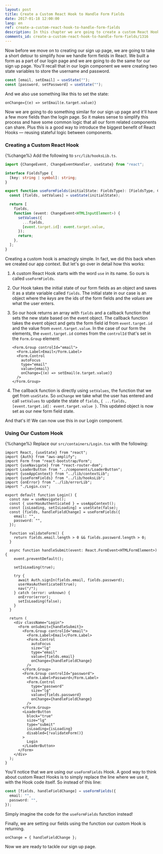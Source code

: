 ```yaml
---
layout: post
title: Create a Custom React Hook to Handle Form Fields
date: 2017-01-18 12:00:00
lang: en
ref: create-a-custom-react-hook-to-handle-form-fields
description: In this chapter we are going to create a custom React Hook to make it easier to handle form fields in our React app.
comments_id: create-a-custom-react-hook-to-handle-form-fields/1316
---
```


Now before we move on to creating our sign up page, we are going to take a short detour to simplify how we handle form fields in React. We built a form as a part of our login page and we are going to do the same for our sign up page. You'll recall that in our login component we were creating two state variables to store the username and password.

```typescript
const [email, setEmail] = useState("");
const [password, setPassword] = useState("");
```

And we also use something like this to set the state:

```tsx
onChange={(e) => setEmail(e.target.value)}
```

Now we are going to do something similar for our sign up page and it'll have a few more fields than the login page. So it makes sense to simplify this process and have some common logic that all our form related components can share. Plus this is a good way to introduce the biggest benefit of React Hooks — reusing stateful logic between components.

### Creating a Custom React Hook

{%change%} Add the following to `src/lib/hooksLib.ts`.

```typescript
import {ChangeEvent, ChangeEventHandler, useState} from "react";

interface FieldsType {
  [key: string | symbol]: string;
}

export function useFormFields(initialState: FieldsType): [FieldsType, ChangeEventHandler] {
  const [fields, setValues] = useState(initialState);

  return [
    fields,
    function (event: ChangeEvent<HTMLInputElement>) {
      setValues({
        ...fields,
        [event.target.id]: event.target.value,
      });
      return;
    },
  ];
}

```

Creating a custom hook is amazingly simple. In fact, we did this back when we created our app context. But let's go over in detail how this works:

1. A custom React Hook starts with the word `use` in its name. So ours is called `useFormFields`.

2. Our Hook takes the initial state of our form fields as an object and saves it as a state variable called `fields`. The initial state in our case is an object where the _keys_ are the ids of the form fields and the _values_ are what the user enters.

3. So our hook returns an array with `fields` and a callback function that sets the new state based on the event object. The callback function takes the event object and gets the form field id from `event.target.id` and the value from `event.target.value`. In the case of our form the elements, the `event.target.id` comes from the `controlId` that's set in the `Form.Group` element:

   ```tsx
   <Form.Group controlId="email">
     <Form.Label>Email</Form.Label>
     <Form.Control
       autoFocus
       type="email"
       value={email}
       onChange={(e) => setEmail(e.target.value)}
     />
   </Form.Group>
   ```

4. The callback function is directly using `setValues`, the function that we get from `useState`. So `onChange` we take what the user has entered and call `setValues` to update the state of `fields`, `{ ...fields, [event.target.id]: event.target.value }`. This updated object is now set as our new form field state.

And that's it! We can now use this in our Login component.

### Using Our Custom Hook

{%change%} Replace our `src/containers/Login.tsx` with the following:

```tsx
import React, {useState} from "react";
import {Auth} from "aws-amplify";
import Form from "react-bootstrap/Form";
import {useNavigate} from "react-router-dom";
import LoaderButton from "../components/LoaderButton";
import {useAppContext} from "../lib/contextLib";
import {useFormFields} from "../lib/hooksLib";
import {onError} from "../lib/errorLib";
import "./Login.css";

export default function Login() {
  const nav = useNavigate();
  const { userHasAuthenticated } = useAppContext();
  const [isLoading, setIsLoading] = useState(false);
  const [fields, handleFieldChange] = useFormFields({
    email: "",
    password: "",
  });

  function validateForm() {
    return fields.email.length > 0 && fields.password.length > 0;
  }

  async function handleSubmit(event: React.FormEvent<HTMLFormElement>) {
    event.preventDefault();

    setIsLoading(true);

    try {
      await Auth.signIn(fields.email, fields.password);
      userHasAuthenticated(true);
      nav("/");
    } catch (error: unknown) {
      onError(error);
      setIsLoading(false);
    }
  }

  return (
    <div className="Login">
      <Form onSubmit={handleSubmit}>
        <Form.Group controlId="email">
          <Form.Label>Email</Form.Label>
          <Form.Control
            autoFocus
            size="lg"
            type="email"
            value={fields.email}
            onChange={handleFieldChange}
          />
        </Form.Group>
        <Form.Group controlId="password">
          <Form.Label>Password</Form.Label>
          <Form.Control
            type="password"
            size="lg"
            value={fields.password}
            onChange={handleFieldChange}
          />
        </Form.Group>
        <LoaderButton
          block="true"
          size="lg"
          type="submit"
          isLoading={isLoading}
          disabled={!validateForm()}
        >
          Login
        </LoaderButton>
      </Form>
    </div>
  );
}

```

You'll notice that we are using our `useFormFields` Hook. A good way to think about custom React Hooks is to simply replace the line where we use it, with the Hook code itself. So instead of this line:

```typescript
const [fields, handleFieldChange] = useFormFields({
  email: "",
  password: "",
});
```

Simply imagine the code for the `useFormFields` function instead!

Finally, we are setting our fields using the function our custom Hook is returning.

```tsx
onChange = { handleFieldChange };
```

Now we are ready to tackle our sign up page.
